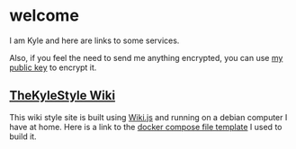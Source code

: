 # welcome

I am Kyle and here are links to some services.

Also, if you feel the need to send me anything encrypted, you can use [my public key](sd-tech-github-published-key.pub) to encrypt it.

## [TheKyleStyle Wiki](https://wiki.kyleo.me)
This wiki style site is built using [Wiki.js](https://js.wiki) and running on a debian computer I have at home.
Here is a link to the [docker compose file template](/archive/wiki/docker-compose.yaml) I used to build it.
